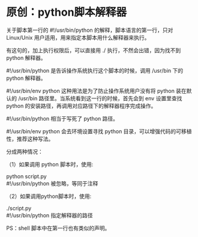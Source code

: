 # 原创：python脚本解释器

关于脚本第一行的 #!/usr/bin/python 的解释，脚本语言的第一行，只对 Linux/Unix 用户适用，用来指定本脚本用什么解释器来执行。

有这句的，加上执行权限后，可以直接用 ./ 执行，不然会出错，因为找不到 python 解释器。

#!/usr/bin/python 是告诉操作系统执行这个脚本的时候，调用 /usr/bin 下的 python 解释器。

#!/usr/bin/env python 这种用法是为了防止操作系统用户没有将 python 装在默认的 /usr/bin 路径里。当系统看到这一行的时候，首先会到 env 设置里查找 python 的安装路径，再调用对应路径下的解释器程序完成操作。

#!/usr/bin/python 相当于写死了 python 路径。

#!/usr/bin/env python 会去环境设置寻找 python 目录，可以增强代码的可移植性，推荐这种写法。

分成两种情况：

（1）如果调用 python 脚本时，使用:

python script.py<br/>
#!/usr/bin/python 被忽略，等同于注释

（2）如果调用python脚本时，使用:

./script.py<br/>
#!/usr/bin/python 指定解释器的路径

PS：shell 脚本中在第一行也有类似的声明。
